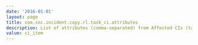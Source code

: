 ```yaml
---
date: '2016-01-01'
layout: page
title: com.snc.incident.copy.rl.task_ci.attributes
description: List of attributes (comma-separated) from Affected CIs (task_ci) related list that will be copied from the originating incident
value: ci_item 
---
```

